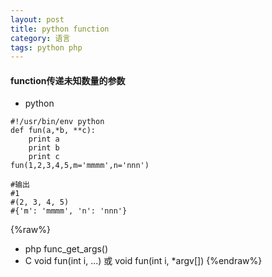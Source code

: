 ```yaml
---
layout: post
title: python function
category: 语言 
tags: python php
---
```

#### function传递未知数量的参数
* python

```
#!/usr/bin/env python
def fun(a,*b, **c):
    print a
    print b
    print c
fun(1,2,3,4,5,m='mmmm',n='nnn')

#输出
#1
#(2, 3, 4, 5)
#{'m': 'mmmm', 'n': 'nnn'}
```
{%raw%}
* php func_get_args()
* C   void fun(int i, ...) 或 void fun(int i, *argv[])
{%endraw%}



